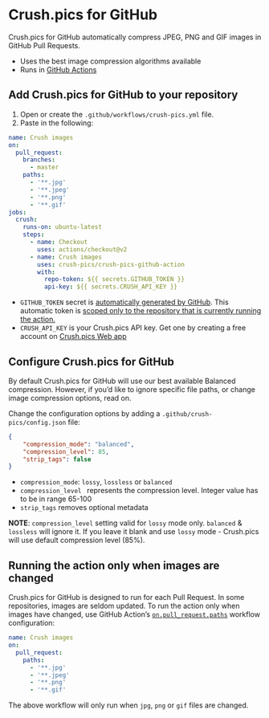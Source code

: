 # Crush.pics for GitHub

Crush.pics for GitHub automatically compress JPEG, PNG and GIF images in GitHub Pull Requests.

- Uses the best image compression algorithms available
- Runs in [GitHub Actions](https://github.com/features/actions)

## Add Crush.pics for GitHub to your repository

1. Open or create the `.github/workflows/crush-pics.yml` file.
2. Paste in the following:

```yml
name: Crush images
on:
  pull_request:
    branches:
      - master
    paths:
      - '**.jpg'
      - '**.jpeg'
      - '**.png'
      - '**.gif'
jobs:
  crush:
    runs-on: ubuntu-latest
    steps:
      - name: Checkout
        uses: actions/checkout@v2
      - name: Crush images
        uses: crush-pics/crush-pics-github-action
        with:
          repo-token: ${{ secrets.GITHUB_TOKEN }}
          api-key: ${{ secrets.CRUSH_API_KEY }}
```

- `GITHUB_TOKEN` secret is [automatically generated by GitHub](https://help.github.com/en/articles/virtual-environments-for-github-actions#github_token-secret). This automatic token is [scoped only to the repository that is currently running the action.](https://help.github.com/en/articles/virtual-environments-for-github-actions#token-permissions)
- `CRUSH_API_KEY` is your Crush.pics API key. Get one by creating a free account on [Crush.pics Web app](https://app.crush.pics)

## Configure Crush.pics for GitHub

By default Crush.pics for GitHub will use our best available Balanced compression. However, if you’d like to ignore specific file paths, or change image compression options, read on.

Change the configuration options by adding a `.github/crush-pics/config.json` file:

```json
{
    "compression_mode": "balanced",
    "compression_level": 85,
    "strip_tags": false
}
```

- `compression_mode`: `lossy`, `lossless` or `balanced`
- `compression_level ` represents the compression level. Integer value has to be in range 65-100
- `strip_tags` removes optional metadata

**NOTE**: `compression_level` setting valid for `lossy` mode only. `balanced` & `lossless` will ignore it. If you leave it blank and use `lossy` mode - Crush.pics will use default compression level (85%).

## Running the action only when images are changed

Crush.pics for GitHub is designed to run for each Pull Request. In some repositories, images are seldom updated. To run the action only when images have changed, use GitHub Action’s [`on.pull_request.paths`](https://help.github.com/en/actions/automating-your-workflow-with-github-actions/workflow-syntax-for-github-actions#onpushpull_requestpaths) workflow configuration:

```yml
name: Crush images
on:
  pull_request:
    paths:
      - '**.jpg'
      - '**.jpeg'
      - '**.png'
      - '**.gif'
```

The above workflow will only run when `jpg`, `png` or `gif` files are changed.
